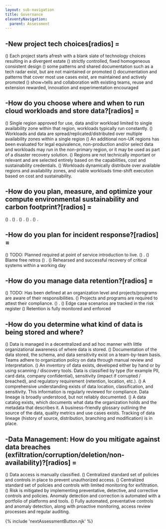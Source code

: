 ```yaml
---
layout: sub-navigation
title: Governance
eleventyNavigation:
  parent: Assessment
---
```


## -New project tech choices[radios] = 
() Each project starts afresh with a blank slate of technology choices resulting in a divergent estate
() strictly controlled, fixed homogeneous consistent design
() some patterns and shared documentation such as a tech radar exist, but are not maintained or promoted
() documentation and patterns that cover most use cases exist, are maintained and actively promoted
() show+tells and collaboration with existing teams, reuse and extension rewarded, innovation and experimentation encouraged

## -How do you choose where and when to run cloud workloads and store data?[radios] = 
() Single region approved for use, data and/or workload limited to single availability zone within that region, workloads typically run constantly.
() Workloads and data are spread/replicated/distributed over multiple availability zones within a single region
() An additional non-UK regions has been evaluated for legal equivalence, non-production and/or select data and workloads may run in the non-primary region, or it may be used as part of a disaster recovery solution.
() Regions are not technically important or relevant and are selected entirely based on the capabilities, cost and sustainability credentials.
() Workloads dynamically distribute over available regions and availability zones, and viable workloads time-shift execution based on cost and sustainability.

## -How do you plan, measure, and optimize your compute environmental sustainability and carbon footprint?[radios] = 
() .
() .
() .
() .
() .

## -How do you plan for incident response?[radios] = 
() TODO: Planned required at point of service introduction to live.
() .
() Blame free retros
() .
() Rehearsed and successful recovery of critical systems within a working day

## -How do you manage data retention?[radios] = 
() TODO: Has been defined at an organization level and projects/programs are aware of their responsibilities.
() Projects and programs are required to attest their compliance.
() .
() Edge case scenarios are tracked in the risk register
() Retention is fully monitored and enforced


## -How do you determine what kind of data is being stored and where?

() Data is managed in a decentralized and ad hoc manner with little organizational awareness of where data is stored.
() Documentation of the data stored, the schema, and data sensitivity exist on a team-by-team basis. Teams adhere to organization policy on data through manual review and interpretation.
() An inventory of data exists, developed either by hand or by using scanning / discovery tools. Data is classified by type (for example PII, card data, company confidential), sensitivity (impact if corrupted / breached), and regulatory requirement (retention, location, etc.).
() A comprehensive understanding exists of data location, classification, and sensitivity. This information is regularly reviewed for compliance. Data lineage is broadly understood, but not reliably documented.
() A data catalog exists, which documents what data the organization holds and the metadata that describes it. A business-friendly glossary outlining the source of the data, quality metrics and use cases exists. Tracking of data lineage (history of source, distribution, branching and modification) is in place.

## -Data Management: How do you mitigate against data breaches (exfiltration/corruption/deletion/non-availability)?[radios] =

() Data access is manually classified.
() Centralized standard set of policies and controls in place to prevent unauthorized access.
() Centralized standard set of policies and controls with limited monitoring for exfiltration.
() Risk is mitigated by implementing preventative, detective, and corrective controls and policies. Anomaly detection and correction is automated with a portfolio of platforms and tools.
() Fully automated, preventative controls and anomaly detection, along with proactive monitoring, access review processes and regular auditing.
  

{% include 'nextAssessmentButton.njk' %}
